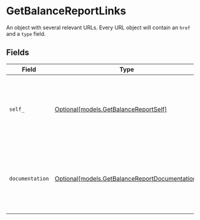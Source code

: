# GetBalanceReportLinks

An object with several relevant URLs. Every URL object will contain an `href` and a `type` field.


## Fields

| Field                                                                                        | Type                                                                                         | Required                                                                                     | Description                                                                                  |
| -------------------------------------------------------------------------------------------- | -------------------------------------------------------------------------------------------- | -------------------------------------------------------------------------------------------- | -------------------------------------------------------------------------------------------- |
| `self_`                                                                                      | [Optional[models.GetBalanceReportSelf]](../models/getbalancereportself.md)                   | :heavy_minus_sign:                                                                           | In v2 endpoints, URLs are commonly represented as objects with an `href` and `type` field.   |
| `documentation`                                                                              | [Optional[models.GetBalanceReportDocumentation]](../models/getbalancereportdocumentation.md) | :heavy_minus_sign:                                                                           | In v2 endpoints, URLs are commonly represented as objects with an `href` and `type` field.   |